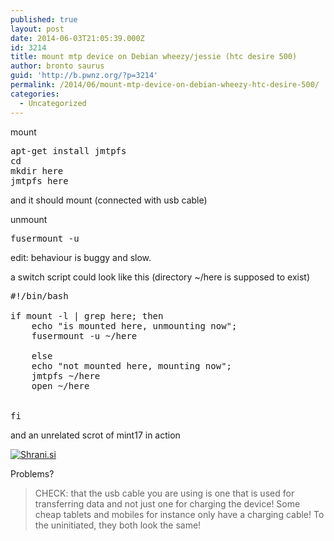 ```yaml
---
published: true
layout: post
date: 2014-06-03T21:05:39.000Z
id: 3214
title: mount mtp device on Debian wheezy/jessie (htc desire 500)
author: bronto saurus
guid: 'http://b.pwnz.org/?p=3214'
permalink: /2014/06/mount-mtp-device-on-debian-wheezy-htc-desire-500/
categories:
  - Uncategorized
---
```

mount

<pre>apt-get install jmtpfs
cd
mkdir here
jmtpfs here</pre>

and it should mount (connected with usb cable)

unmount

<pre>fusermount -u</pre>

edit: behaviour is buggy and slow.

a switch script could look like this (directory ~/here is supposed to exist)

<pre>#!/bin/bash

if mount -l | grep here; then 
    echo "is mounted here, unmounting now";
    fusermount -u ~/here
    
    else
    echo "not mounted here, mounting now";
    jmtpfs ~/here
    open ~/here


fi
</pre>

and an unrelated scrot of mint17 in action
  
[<img src="http://shrani.si/t/3N/Fz/3yep5fFy/htc.jpg" style="border: 0px;" alt="Shrani.si" />](http://shrani.si/f/3N/Fz/3yep5fFy/htc.png)

Problems?

> CHECK: that the usb cable you are using is one that is used for transferring data and not just one for charging the device! Some cheap tablets and mobiles for instance only have a charging cable! To the uninitiated, they both look the same!
